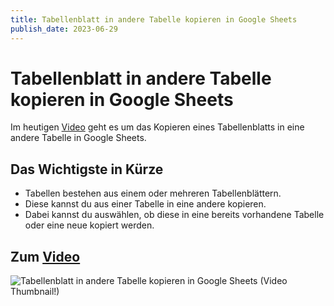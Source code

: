 ```yaml
---
title: Tabellenblatt in andere Tabelle kopieren in Google Sheets
publish_date: 2023-06-29
---
```


# Tabellenblatt in andere Tabelle kopieren in Google Sheets

Im heutigen [Video](https://youtu.be/PIK5BS4-DMQ) geht es um das Kopieren eines Tabellenblatts in eine andere Tabelle in Google Sheets. 

## Das Wichtigste in Kürze

- Tabellen bestehen aus einem oder mehreren Tabellenblättern.
- Diese kannst du aus einer Tabelle in eine andere kopieren.
- Dabei kannst du auswählen, ob diese in eine bereits vorhandene Tabelle oder eine neue kopiert werden.

## Zum [Video](https://youtu.be/PIK5BS4-DMQ)

![Tabellenblatt in andere Tabelle kopieren in Google Sheets (Video Thumbnail!)](../thumbnails/Fertig481.jpg "Tabellenblatt in andere Tabelle kopieren in Google Sheets (Video Thumbnail!)")